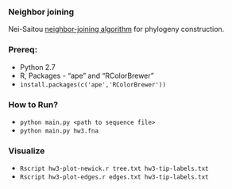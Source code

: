 ### Neighbor joining

Nei-Saitou [neighbor-joining algorithm](https://en.wikipedia.org/wiki/Neighbor_joining) for phylogeny construction.

### Prereq:

- Python 2.7
- R, Packages - “ape” and “RColorBrewer”
- `install.packages(c('ape','RColorBrewer'))`

### How to Run?

- `python main.py <path to sequence file>`
- `python main.py hw3.fna`

### Visualize

- `Rscript hw3-plot-newick.r tree.txt hw3-tip-labels.txt`
- `Rscript hw3-plot-edges.r edges.txt hw3-tip-labels.txt`
